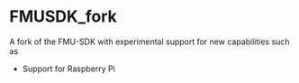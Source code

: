 # FMUSDK_fork
A fork of the FMU-SDK with experimental support for new capabilities such as 

* Support for Raspberry Pi
